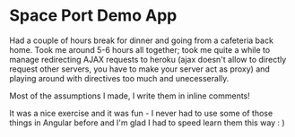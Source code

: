 Space Port Demo App
===================

Had a couple of hours break for dinner and going from a cafeteria back home. Took me around 5-6 hours all together; took me quite a while to manage redirecting AJAX requests to heroku (ajax doesn't allow to
directly request other servers, you have to make your server act as proxy) and playing around with directives too much and unecesserally.

Most of the assumptions I made, I write them in inline comments!

It was a nice exercise and it was fun - I never had to use some of those things in Angular before and I'm glad I had to speed learn
them this way : )

